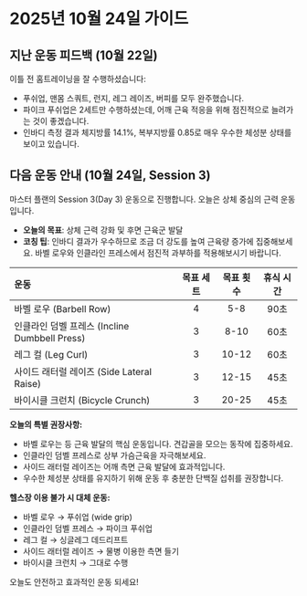 # 2025년 10월 24일 가이드

## 지난 운동 피드백 (10월 22일)

이틀 전 홈트레이닝을 잘 수행하셨습니다:
- 푸쉬업, 맨몸 스쿼트, 런지, 레그 레이즈, 버피를 모두 완주했습니다.
- 파이크 푸쉬업은 2세트만 수행하셨는데, 어깨 근육 적응을 위해 점진적으로 늘려가는 것이 좋겠습니다.
- 인바디 측정 결과 체지방률 14.1%, 복부지방률 0.85로 매우 우수한 체성분 상태를 보이고 있습니다.

## 다음 운동 안내 (10월 24일, Session 3)

마스터 플랜의 Session 3(Day 3) 운동으로 진행합니다. 오늘은 상체 중심의 근력 운동입니다.

- **오늘의 목표**: 상체 근력 강화 및 후면 근육군 발달
- **코칭 팁**: 인바디 결과가 우수하므로 조금 더 강도를 높여 근육량 증가에 집중해보세요. 바벨 로우와 인클라인 프레스에서 점진적 과부하를 적용해보시기 바랍니다.

| 운동 | 목표 세트 | 목표 횟수 | 휴식 시간 |
| :--- | :---: | :---: | :---: |
| 바벨 로우 (Barbell Row) | 4 | 5-8 | 90초 |
| 인클라인 덤벨 프레스 (Incline Dumbbell Press) | 3 | 8-10 | 60초 |
| 레그 컬 (Leg Curl) | 3 | 10-12 | 60초 |
| 사이드 래터럴 레이즈 (Side Lateral Raise) | 3 | 12-15 | 45초 |
| 바이시클 크런치 (Bicycle Crunch) | 3 | 20-25 | 45초 |

**오늘의 특별 권장사항:**
- 바벨 로우는 등 근육 발달의 핵심 운동입니다. 견갑골을 모으는 동작에 집중하세요.
- 인클라인 덤벨 프레스로 상부 가슴근육을 자극해보세요.
- 사이드 래터럴 레이즈는 어깨 측면 근육 발달에 효과적입니다.
- 우수한 체성분 상태를 유지하기 위해 운동 후 충분한 단백질 섭취를 권장합니다.

**헬스장 이용 불가 시 대체 운동:**
- 바벨 로우 → 푸쉬업 (wide grip)
- 인클라인 덤벨 프레스 → 파이크 푸쉬업
- 레그 컬 → 싱글레그 데드리프트
- 사이드 래터럴 레이즈 → 물병 이용한 측면 들기
- 바이시클 크런치 → 그대로 수행

오늘도 안전하고 효과적인 운동 되세요!